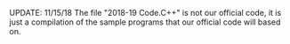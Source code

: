 UPDATE: 11/15/18
The file "2018-19 Code.C++" is not our official code, it is just a compilation of the sample programs that our official code will based on. 
